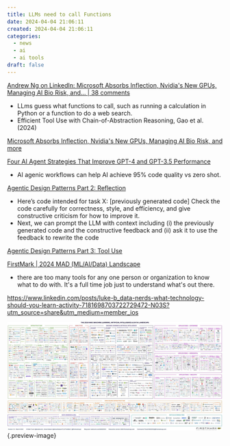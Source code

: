 ```yaml
---
title: LLMs need to call Functions
date: 2024-04-04 21:06:11
created: 2024-04-04 21:06:11
categories:
  - news
  - ai
  - ai tools
draft: false
---
```

[Andrew Ng on LinkedIn: Microsoft Absorbs Inflection, Nvidia's New GPUs, Managing AI Bio Risk, and… | 38 comments](https://www.linkedin.com/posts/andrewyng_microsoft-absorbs-inflection-nvidias-new-activity-7181717345814421504-E1hR?utm_source=share&utm_medium=member_ios) 

- LLms guess what functions to call, such as running a calculation in Python or a function to do a web search. 
- Efficient Tool Use with Chain-of-Abstraction Reasoning, Gao et al. (2024)

[Microsoft Absorbs Inflection, Nvidia's New GPUs, Managing AI Bio Risk, and more](https://www.deeplearning.ai/the-batch/issue-243/)


[Four AI Agent Strategies That Improve GPT-4 and GPT-3.5 Performance](https://www.deeplearning.ai/the-batch/how-agents-can-improve-llm-performance/?utm_campaign=The%20Batch&utm_source=hs_email&utm_medium=email)

- AI agenic workflows can help AI achieve 95% code quality vs zero shot. 

[Agentic Design Patterns Part 2: Reflection](https://www.deeplearning.ai/the-batch/agentic-design-patterns-part-2-reflection/?ref=dl-staging-website.ghost.io)

- Here’s code intended for task X: [previously generated code]    Check the code carefully for correctness, style, and efficiency, and give constructive criticism for how to improve it.
- Next, we can prompt the LLM with context including (i) the previously generated code and the constructive feedback and (ii) ask it to use the feedback to rewrite the code

[Agentic Design Patterns Part 3: Tool Use](https://www.deeplearning.ai/the-batch/agentic-design-patterns-part-3-tool-use/?ref=dl-staging-website.ghost.io)


[FirstMark | 2024 MAD (ML/AI/Data) Landscape](https://mad.firstmarkcap.com/)
- there are too many tools for any one person or organization to know what to do with. It's a full time job just to understand what's out there. 

https://www.linkedin.com/posts/luke-b_data-nerds-what-technology-should-you-learn-activity-7181698703722729472-N03S?utm_source=share&utm_medium=member_ios 

![Data landscape](../img/screenshot-mad-first-mark-cap.jpeg){.preview-image}